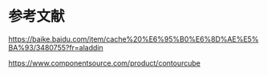 <!--
 * @Author: wangzhichiao<https://github.com/wzc570738205>
 * @Date: 2021-03-29 15:35:31
 * @LastEditors: wangzhichiao<https://github.com/wzc570738205>
 * @LastEditTime: 2021-03-29 15:38:12
-->

# **参考文献**
<https://baike.baidu.com/item/cache%20%E6%95%B0%E6%8D%AE%E5%BA%93/3480755?fr=aladdin>

<https://www.componentsource.com/product/contourcube>